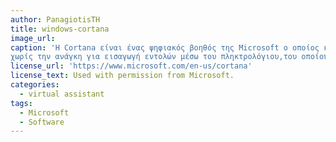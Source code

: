 ```yaml
---
author: PanagiotisTH
title: windows-cortana
image_url:
caption: 'Η Cortana είναι ένας ψηφιακός βοηθός της Microsoft ο οποίος κυκλοφόρησε στης 2 Απριλίου το 2014 και αναγνωρίζει φωνητικές εντολές
χωρίς την ανάγκη για εισαγωγή εντολών μέσω του πληκτρολόγιου,του οποίου οι απαντήσεις δίνονται μέσω του  Bing search engine.'
license_url: 'https://www.microsoft.com/en-us/cortana'
license_text: Used with permission from Microsoft.
categories:
  - virtual assistant
tags:
  - Microsoft
  - Software
---
```

